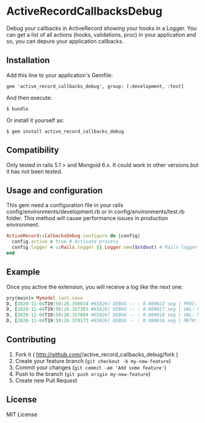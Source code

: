 # ActiveRecordCallbacksDebug

Debug your callbacks in ActiveRecord showing your hooks in a Logger. You can get a list of
all actions (hooks, validations, proc) in your application and so, you can depure your application
callbacks.

## Installation

Add this line to your application's Gemfile:

    gem 'active_record_callbacks_debug', group: [:development, :test]

And then execute:

    $ bundle

Or install it yourself as:

    $ gem install active_record_callbacks_debug

## Compatibility

Only tested in rails 5.1 > and Mongoid 6.x. It could work in other versions but it has not been tested.

## Usage and configuration

This gem need a configuration file in your rails config/environments/development.rb or in config/environments/test.rb folder. This method will cause performance issues in production environment.

```ruby
ActiveRecord::CalbacksDebug.configure do |config|
  config.active = true # Activate process
  config.logger = ::Rails.logger || Logger.new($stdout) # Rails logger or console
end
```

## Example
Once you active the extension, you will receive a log like the next one:

```ruby
pry(main)> Mymodel.last.save
D, [2020-11-04T19:50:26.356834 #65826] DEBUG -- : 0.000022 seg | PROC: Mymodel => instance_exec => proc: #<Proc:0x00007fe602c375e0 /home/jmjurado23/.asdf/installs/ruby/2.7.1/lib/ruby/gems/2.7.0/gems/mongoid-normalize-strings-0.1.3/lib/mongoid-normalize-strings/normalize.rb:37>
D, [2020-11-04T19:50:26.357303 #65826] DEBUG -- : 0.000017 seg | VAL: Mymodel => Mongoid::Validatable::PresenceValidator > attr: ["name"]
D, [2020-11-04T19:50:26.357664 #65826] DEBUG -- : 0.000018 seg | VAL: Mymodel => Mongoid::Validatable::AssociatedValidator > attr: [:other_models]
D, [2020-11-04T19:50:26.370173 #65826] DEBUG -- : 0.000016 seg | METH: Mymodel => denormalize_info

```

## Contributing

1. Fork it ( http://github.com/<my-github-username>/active_record_callbacks_debug/fork )
2. Create your feature branch (`git checkout -b my-new-feature`)
3. Commit your changes (`git commit -am 'Add some feature'`)
4. Push to the branch (`git push origin my-new-feature`)
5. Create new Pull Request

## License

MIT License

